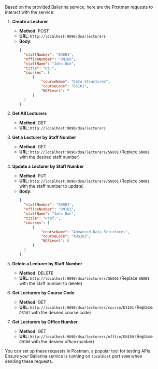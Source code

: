 Based on the provided Ballerina service, here are the Postman requests to interact with the service:

1. **Create a Lecturer**
   * **Method**: POST
   * **URL**: `http://localhost:9090/dsa/lecturers`
   * **Body**:
     ```json
     {
       "staffNumber": "SN001",
       "officeNumber": "ON100",
       "staffName": "John Doe",
       "title": "Dr.",
       "courses": [
           {
               "courseName": "Data Structures",
               "courseCode": "DS101",
               "NQFLevel": 7
           }
       ]
     }
     ```

2. **Get All Lecturers**
   * **Method**: GET
   * **URL**: `http://localhost:9090/dsa/lecturers`

3. **Get a Lecturer by Staff Number**
   * **Method**: GET
   * **URL**: `http://localhost:9090/dsa/lecturers/SN001` (Replace `SN001` with the desired staff number)

4. **Update a Lecturer by Staff Number**
   * **Method**: PUT
   * **URL**: `http://localhost:9090/dsa/lecturers/SN001` (Replace `SN001` with the staff number to update)
   * **Body**:
     ```json
     {
       "staffNumber": "SN001",
       "officeNumber": "ON101",
       "staffName": "John Doe",
       "title": "Prof.",
       "courses": [
           {
               "courseName": "Advanced Data Structures",
               "courseCode": "ADS102",
               "NQFLevel": 8
           }
       ]
     }
     ```

5. **Delete a Lecturer by Staff Number**
   * **Method**: DELETE
   * **URL**: `http://localhost:9090/dsa/lecturers/SN001` (Replace `SN001` with the staff number to delete)

6. **Get Lecturers by Course Code**
   * **Method**: GET
   * **URL**: `http://localhost:9090/dsa/lecturers/course/DS101` (Replace `DS101` with the desired course code)

7. **Get Lecturers by Office Number**
   * **Method**: GET
   * **URL**: `http://localhost:9090/dsa/lecturers/office/ON100` (Replace `ON100` with the desired office number)

You can set up these requests in Postman, a popular tool for testing APIs. Ensure your Ballerina service is running on `localhost` port `9090` when sending these requests.